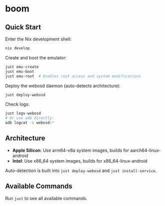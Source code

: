 # boom

## Quick Start

Enter the Nix development shell:
```bash
nix develop
```

Create and boot the emulator:
```bash
just emu-create
just emu-boot
just emu-root  # Enables root access and system modifications
```

Deploy the webosd daemon (auto-detects architecture):
```bash
just deploy-webosd
```

Check logs:
```bash
just logs-webosd
# Or use adb directly:
adb logcat -s webosd:*
```

## Architecture

- **Apple Silicon**: Use arm64-v8a system images, builds for aarch64-linux-android
- **Intel**: Use x86_64 system images, builds for x86_64-linux-android

Auto-detection is built into `just deploy-webosd` and `just install-service`.

## Available Commands

Run `just` to see all available commands.
